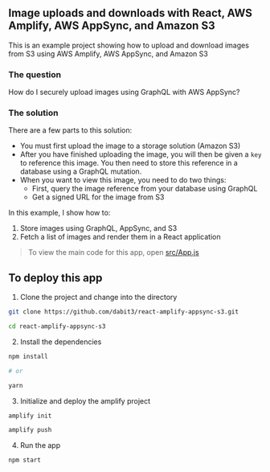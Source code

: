 ## Image uploads and downloads with React, AWS Amplify, AWS AppSync, and Amazon S3

This is an example project showing how to upload and download images from S3 using AWS Amplify, AWS AppSync, and Amazon S3

### The question

How do I securely upload images using GraphQL with AWS AppSync?

### The solution

There are a few parts to this solution:

* You must first upload the image to a storage solution (Amazon S3)
* After you have finished uploading the image, you will then be given a `key` to reference this image. You then need to store this reference in a database using a GraphQL mutation.
* When you want to view this image, you need to do two things:
  * First, query the image reference from your database using GraphQL
  * Get a signed URL for the image from S3

In this example, I show how to:

1. Store images using GraphQL, AppSync, and S3
2. Fetch a list of images and render them in a React application

> To view the main code for this app, open [src/App.js](https://github.com/dabit3/react-amplify-appsync-s3/blob/master/src/App.js)

## To deploy this app

1. Clone the project and change into the directory

```sh
git clone https://github.com/dabit3/react-amplify-appsync-s3.git

cd react-amplify-appsync-s3
```

2. Install the dependencies

```sh
npm install

# or

yarn
```

3. Initialize and deploy the amplify project

```sh
amplify init

amplify push
```

4. Run the app

```sh
npm start
```